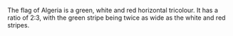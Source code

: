 The flag of Algeria is a green, white and red horizontal tricolour. It has a ratio of 2:3, with the green stripe being twice as wide as the white and red stripes.